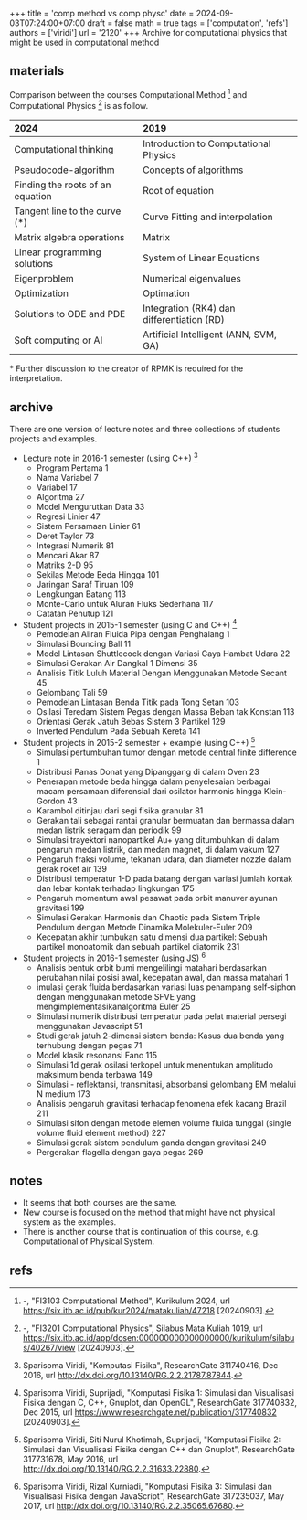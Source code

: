 +++
title = 'comp method vs comp physc'
date = 2024-09-03T07:24:00+07:00
draft = false
math = true
tags = ['computation', 'refs']
authors = ['viridi']
url = '2120'
+++
Archive for computational physics that might be used in computational method<!--more-->


## materials
Comparison between the courses Computational Method [^curr_2024] and Computational Physics [^curr_2019] is as follow.

2024 | 2019
:- | :-
Computational thinking | Introduction to Computational Physics
Pseudocode-algorithm | Concepts of algorithms
Finding the roots of an equation | Root of equation
Tangent line to the curve (\*) | Curve Fitting and interpolation
Matrix algebra operations | Matrix
Linear programming solutions | System of Linear Equations
Eigenproblem | Numerical eigenvalues
Optimization | Optimation
Solutions to ODE and PDE | Integration (RK4) dan differentiation (RD)
Soft computing or AI | Artificial Intelligent (ANN, SVM, GA)

\* Further discussion to the creator of RPMK is required for the interpretation.


## archive
There are one version of lecture notes and three collections of students projects and examples.

+ Lecture note in 2016-1 semester (using C++) [^viridi_2016a]
  - Program Pertama 1
  - Nama Variabel 7
  - Variabel 17
  - Algoritma 27
  - Model Mengurutkan Data 33
  - Regresi Linier 47
  - Sistem Persamaan Linier 61
  - Deret Taylor 73
  - Integrasi Numerik 81
  - Mencari Akar 87
  - Matriks 2-D 95
  - Sekilas Metode Beda Hingga 101
  - Jaringan Saraf Tiruan 109
  - Lengkungan Batang 113
  - Monte-Carlo untuk Aluran Fluks Sederhana 117
  - Catatan Penutup 121
+ Student projects in 2015-1 semester (using C and C++) [^viridi_2015]
  - Pemodelan Aliran Fluida Pipa dengan Penghalang 1
  - Simulasi Bouncing Ball 11
  - Model Lintasan Shuttlecock dengan Variasi Gaya Hambat Udara 22
  - Simulasi Gerakan Air Dangkal 1 Dimensi 35
  - Analisis Titik Luluh Material Dengan Menggunakan Metode Secant 45
  - Gelombang Tali 59
  - Pemodelan Lintasan Benda Titik pada Tong Setan 103
  - Osilasi Teredam Sistem Pegas dengan Massa Beban tak Konstan 113
  - Orientasi Gerak Jatuh Bebas Sistem 3 Partikel 129
  - Inverted Pendulum Pada Sebuah Kereta 141
+ Student projects in 2015-2 semester + example (using C++) [^viridi_2016b]
  - Simulasi pertumbuhan tumor dengan metode central finite difference 1
  - Distribusi Panas Donat yang Dipanggang di dalam Oven 23
  - Penerapan metode beda hingga dalam penyelesaian berbagai macam persamaan diferensial dari osilator harmonis hingga Klein-Gordon 43
  - Karambol ditinjau dari segi fisika granular 81
  - Gerakan tali sebagai rantai granular bermuatan dan bermassa dalam medan listrik seragam dan periodik 99
  - Simulasi trayektori nanopartikel Au+ yang ditumbuhkan di dalam pengaruh medan listrik, dan medan magnet, di dalam vakum 127
  - Pengaruh fraksi volume, tekanan udara, dan diameter nozzle dalam gerak roket air 139
  - Distribusi temperatur 1-D pada batang dengan variasi jumlah kontak dan lebar kontak terhadap lingkungan 175
  - Pengaruh momentum awal pesawat pada orbit manuver ayunan gravitasi 199
  - Simulasi Gerakan Harmonis dan Chaotic pada Sistem Triple Pendulum dengan Metode Dinamika Molekuler-Euler 209
  - Kecepatan akhir tumbukan satu dimensi dua partikel: Sebuah partikel monoatomik dan sebuah partikel diatomik 231
+ Student projects in 2016-1 semester (using JS) [^viridi_2017]
  - Analisis bentuk orbit bumi mengelilingi matahari berdasarkan perubahan nilai posisi awal, kecepatan awal, dan massa matahari 1
  - imulasi gerak fluida berdasarkan variasi luas penampang self-siphon dengan menggunakan metode SFVE yang mengimplementasikanalgoritma Euler 25
  - Simulasi numerik distribusi temperatur pada pelat material persegi menggunakan Javascript 51
  - Studi gerak jatuh 2-dimensi sistem benda: Kasus dua benda yang terhubung dengan pegas 71
  - Model klasik resonansi Fano 115
  - Simulasi 1d gerak osilasi terkopel untuk menentukan amplitudo maksimum benda terbawa 149
  - Simulasi - reflektansi, transmitasi, absorbansi gelombang EM melalui N medium 173
  - Analisis pengaruh gravitasi terhadap fenomena efek kacang Brazil 211
  - Simulasi sifon dengan metode elemen volume fluida tunggal (single volume fluid element method) 227
  - Simulasi gerak sistem pendulum ganda dengan gravitasi 249
  - Pergerakan flagella dengan gaya pegas 269


## notes
+ It seems that both courses are the same.
+ New course is focused on the method that might have not physical system as the examples.
+ There is another course that is continuation of this course, e.g. Computational of Physical System.


## refs
[^curr_2024]: -, "FI3103 Computational Method", Kurikulum 2024, url https://six.itb.ac.id/pub/kur2024/matakuliah/47218 [20240903].
[^curr_2019]: -, "FI3201 Computational Physics", Silabus Mata Kuliah 1019, url https://six.itb.ac.id/app/dosen:000000000000000000/kurikulum/silabus/40267/view [20240903].
[^viridi_2016a]: Sparisoma Viridi, "Komputasi Fisika", ResearchGate 311740416, Dec 2016, url http://dx.doi.org/10.13140/RG.2.2.21787.87844.
[^viridi_2015]: Sparisoma Viridi, Suprijadi, "Komputasi Fisika 1: Simulasi dan Visualisasi Fisika dengan C, C++, Gnuplot, dan OpenGL", ResearchGate 317740832, Dec 2015, url https://www.researchgate.net/publication/317740832 [20240903].
[^viridi_2016b]: Sparisoma Viridi, Siti Nurul Khotimah, Suprijadi, "Komputasi Fisika 2: Simulasi dan Visualisasi Fisika dengan C++ dan Gnuplot", ResearchGate 317731678, May 2016, url http://dx.doi.org/10.13140/RG.2.2.31633.22880.
[^viridi_2017]: Sparisoma Viridi, Rizal Kurniadi, "Komputasi Fisika 3: Simulasi dan Visualisasi Fisika dengan JavaScript", ResearchGate 317235037, May 2017, url http://dx.doi.org/10.13140/RG.2.2.35065.67680.